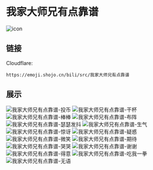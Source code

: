 # 我家大师兄有点靠谱
![icon](https://emoji.shojo.cn/bili/src/我家大师兄有点靠谱/icon.png)
## 链接
Cloudflare:
```
https://emoji.shojo.cn/bili/src/我家大师兄有点靠谱
```
## 展示
![我家大师兄有点靠谱-投币](https://emoji.shojo.cn/bili/src/我家大师兄有点靠谱/我家大师兄有点靠谱-投币.png)
![我家大师兄有点靠谱-干杯](https://emoji.shojo.cn/bili/src/我家大师兄有点靠谱/我家大师兄有点靠谱-干杯.png)
![我家大师兄有点靠谱-棒棒](https://emoji.shojo.cn/bili/src/我家大师兄有点靠谱/我家大师兄有点靠谱-棒棒.png)
![我家大师兄有点靠谱-布阵](https://emoji.shojo.cn/bili/src/我家大师兄有点靠谱/我家大师兄有点靠谱-布阵.png)
![我家大师兄有点靠谱-瑟瑟发抖](https://emoji.shojo.cn/bili/src/我家大师兄有点靠谱/我家大师兄有点靠谱-瑟瑟发抖.png)
![我家大师兄有点靠谱-生气](https://emoji.shojo.cn/bili/src/我家大师兄有点靠谱/我家大师兄有点靠谱-生气.png)
![我家大师兄有点靠谱-惊讶](https://emoji.shojo.cn/bili/src/我家大师兄有点靠谱/我家大师兄有点靠谱-惊讶.png)
![我家大师兄有点靠谱-疑惑](https://emoji.shojo.cn/bili/src/我家大师兄有点靠谱/我家大师兄有点靠谱-疑惑.png)
![我家大师兄有点靠谱-微笑](https://emoji.shojo.cn/bili/src/我家大师兄有点靠谱/我家大师兄有点靠谱-微笑.png)
![我家大师兄有点靠谱-期待](https://emoji.shojo.cn/bili/src/我家大师兄有点靠谱/我家大师兄有点靠谱-期待.png)
![我家大师兄有点靠谱-哭哭](https://emoji.shojo.cn/bili/src/我家大师兄有点靠谱/我家大师兄有点靠谱-哭哭.png)
![我家大师兄有点靠谱-谢谢](https://emoji.shojo.cn/bili/src/我家大师兄有点靠谱/我家大师兄有点靠谱-谢谢.png)
![我家大师兄有点靠谱-得意](https://emoji.shojo.cn/bili/src/我家大师兄有点靠谱/我家大师兄有点靠谱-得意.png)
![我家大师兄有点靠谱-吃我一拳](https://emoji.shojo.cn/bili/src/我家大师兄有点靠谱/我家大师兄有点靠谱-吃我一拳.png)
![我家大师兄有点靠谱-无语](https://emoji.shojo.cn/bili/src/我家大师兄有点靠谱/我家大师兄有点靠谱-无语.png)

